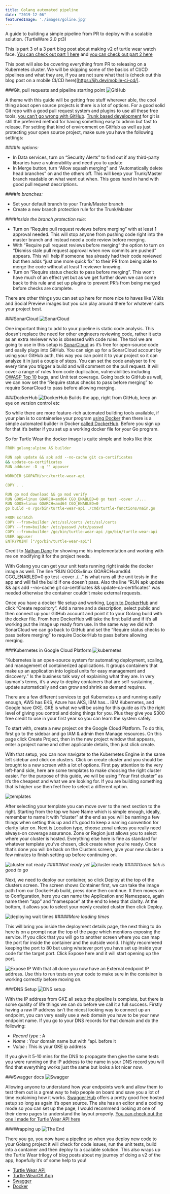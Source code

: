 ```yaml
---
title: Golang automated pipeline
date: "2019-12-06"
featuredImage: './images/goline.jpg'
---
```

A guide to building a simple pipeline from PR to deploy with a scalable solution. (TurtleWare 2.0 pt3)
<!-- end -->

This is part 3 of a 3 part blog post about making v2 of turtle wear watch face. [You can check out part 1 here](https://ijh.dev/middlewear-go) and [you can check out part 2 here](https://ijh.dev/making-wear-os)

This post will also be covering everything from PR to releasing on a Kubernetes cluster. We will be skipping some of the basics of CI/CD pipelines and what they are, if you are not sure what that is (check out this blog post on a mobile CI/CD here)[https://ijh.dev/mobile-ci-cd/]. 

###Git, pull requests and pipeline starting point
![GitHub](./images/github.png)

A theme with this guide will be getting free stuff wherever able, the cool thing about open source projects is there is a lot of options. For a good solid Git repo with a good pull request system and plugins to use all these free tools, [you can’t go wrong with GitHub](https://github.com). [Trunk based development](https://trunkbaseddevelopment.com) for git is still the preferred method for having something easy to admin but fast to release. For setting that kind of environment on GitHub as well as just protecting your open source project, make sure you have the following settings:

####*In options:*

*  In Data services, turn on “Security Alerts” to find out if any third-party libraries have a vulnerability and need you to update
* In Merge button, turn “Allow squash merging” and “Automatically delete head branches” on and the others off. This will keep your Trunk/Master branch readable on what went out when. This goes hand in hand with good pull request descriptions.

####*In branches:*

* Set your default branch to your Trunk/Master branch
* Create a new branch protection rule for the Trunk/Master

####*Inside the branch protection rule:*

* Turn on “Require pull request reviews before merging” with at least 1 approval needed. This will stop anyone from pushing code right into the master branch and instead need a code review before merging.
* With “Require pull request reviews before merging” the option to turn on “Dismiss stale pull request approval when new commits are pushed” appears. This will help if someone has already had their code reviewed but then adds “just one more quick fix” to their PR from being able to merge the code without at least 1 reviewer knowing. 
* Turn on “Require status checks to pass before merging”. This won’t have much of an effect yet but as we get further down we can come back to this rule and set up plugins to prevent PR’s from being merged before checks are complete.

There are other things you can set up here for more nice to haves like Wikis and Social Preview images but you can play around there for whatever suits your project best. 


###SonarCloud
![SonarCloud](./images/sonarcloud.png)

One important thing to add to your pipeline is static code analysis. This doesn't replace the need for other engineers reviewing code, rather it acts as an extra reviewer who is obsessed with code rules. The tool we are going to use in this setup is [SonarCloud](https://sonarcloud.io/) as it’s free for open-source code and easily plugs into GitHub. You can sign up for a SonarCloud account by using your GitHub auth, this way you can point it to your project so it can analyze it in just a couple of steps. You can set the code analyser to fire every time you trigger a build and will comment on the pull request. It will cover a range of rules from code duplication, vulnerabilities including [OWASP Top 10](https://www.owasp.org/index.php/Category:OWASP_Top_Ten_Project) bugs, and Unit test coverage. Going back to GitHub as well, we can now set the “Require status checks to pass before merging” to require SonarCloud to pass before allowing merging.

###DockerHub
![DockerHub](./images/docker.png)
Builds the app, right from GitHub, keep an eye on version control etc

So while there are more feature-rich automated building tools available, if your plan is to containerise your program [using Docker](https://www.docker.com/) then there is a simple automated builder in Docker [called DockerHub](https://hub.docker.com/). Before you sign up for that it’s better if you set up a working docker file for your Go program.

So for Turtle Wear the docker image is quite simple and looks like this:

```yaml
FROM golang:alpine AS builder

RUN apk update && apk add --no-cache git ca-certificates 
&& update-ca-certificates
RUN adduser -D -g '' appuser

WORKDIR $GOPATH/src/turtle-wear-api

COPY . .

RUN go mod download && go mod verify
RUN GOOS=linux GOARCH=amd64 CGO_ENABLED=0 go test -cover ./...
RUN GOOS=linux GOARCH=amd64 CGO_ENABLED=0 
go build -o /go/bin/turtle-wear-api ./cmd/turtle-functions/main.go

FROM scratch
COPY --from=builder /etc/ssl/certs /etc/ssl/certs
COPY --from=builder /etc/passwd /etc/passwd
COPY --from=builder /go/bin/turtle-wear-api /go/bin/turtle-wear-api
USER appuser
ENTRYPOINT ["/go/bin/turtle-wear-api"]
```

Credit to [Nathan Dane](https://github.com/ndane) for showing me his implementation and working with me on modifying it for the project needs.

With Golang you can get your unit tests running right inside the docker image as well. The line “RUN GOOS=linux GOARCH=amd64 CGO_ENABLED=0 go test -cover ./…” is what runs all the unit tests in the app and will fail the build if one doesn’t pass. Also the line “RUN apk update && apk add --no-cache git ca-certificates && update-ca-certificates” was needed otherwise the container couldn’t make external requests.

Once you have a docker file setup and working, [Login to DockerHub](https://hub.docker.com/) and click “Create repository”. Add a name and a description, select public and then connect up your GitHub account and point it to your Golang build with the docker file. From here DockerHub will take the first build and if it’s all working put the image up ready from use. In the same way we did with SonarCloud we can go back to GitHub and set the “Require status checks to pass before merging” to require DockerHub to pass before allowing merging.

###Kubernetes in Google Cloud Platform
![kubernetes](./images/kubernetes.png)

“Kubernetes is an open-source system for automating deployment, scaling, and management of containerized applications. It groups containers that make up an application into logical units for easy management and discovery.” Is the business talk way of explaining what they are. In very layman's terms, it’s a way to deploy containers that are self-sustaining, update automatically and can grow and shrink as demand requires.

There are a few different services to get Kubernetes up and running easily enough, AWS has EKS, Azure has AKS, IBM has… IBM Kubernetes, and Google have GKE. GKE is what we will be using for this guide as it’s the right level of giving you control and doing things for you. Plus they give you $300 free credit to use in your first year so you can learn the system safely.

To start with, create a new project on the Google Cloud Platform. To do this, first go to the sidebar and go IAM & admin then Manage resources. On this page click Create Project, then in the new project window that appears, enter a project name and other applicable details, then just click create.

With that setup, you can now navigate to the Kubernetes Engine in the same left sidebar and click on clusters. Click on create cluster and you should be brought to a new screen with a lot of options. First pay attention to the very left-hand side, here are some templates to make choosing the right cluster easier. For the purpose of this guide, we will be using “Your first cluster” as it’s the cheapest and what we are looking for. If you are building something that is higher use then feel free to select a different option.

![templates](./images/templates.png)

After selecting your template you can move over to the next section to the right. Starting from the top we have Name which is simple enough, ideally, remember to name it with “cluster” at the end as you will be naming a few things when setting this up and it’s good to keep a naming convention for clarity later on. Next is Location type, choose zonal unless you really need always-on coverage assurance. Zone or Region just allows you to select where your cluster is hosted. Everything else here is fine as standard for whatever template you’ve chosen, click create when you’re ready. Once that’s done you will be back on the Clusters screen, give your new cluster a few minutes to finish setting up before continuing on.

![cluster not ready](./images/clusternotready.png)
#####*Not ready yet*
![cluster ready](./images/clusterready.png)
#####*Green tick is good to go*

Next, we need to deploy our container, so click Deploy at the top of the clusters screen. The screen shows Container first, we can take the image path from our DockerHub build, press done then continue. It then moves on to Configuration, here you can name the Application and Namespace, again name them “app” and “namespace” at the end to keep that clarity. At the bottom, it allows you to select your newly created cluster then click Deploy.

![deploying wait times](./images/deployingwait.png)
#####*More loading times*

This will bring you inside the deployment details page, the next thing to do here is on a prompt near the top of the page which mentions exposing the service. If you click that you will go to another screen where you can map the port for inside the container and the outside world. I highly recommend keeping the port to 80 but using whatever port you have set up inside your code for the target port. Click Expose here and it will start opening up the port.

![Expose IP](./images/exposeip.png)
With that all done you now have an External endpoint IP address. Use this to run tests on your code to make sure in the container is working correctly before moving on.

###DNS Setup
![DNS setup](./images/dns.png)

With the IP address from GKE all setup the pipeline is complete, but there is some quality of life things we can do before we call it a full success. Firstly having a raw IP address isn’t the nicest looking way to connect up an endpoint, you can very easily use a web domain you have to be your new endpoint name. If you go to your DNS records for that domain and do the following:

* *Record type* : A
* *Name* : Your domain name but with “api. before it
* *Value* : This is your GKE ip address

If you give it 5-10 mins for the DNS to propagate then give the same tests you were running on the IP address to the name in your DNS record you will find that everything works just the same but looks a lot nicer now.

###Swagger docs
![Swagger](./images/swagger.png)

Allowing anyone to understand how your endpoints work and allow them to test them out is a great way to help people on board and save you a lot of time explaining how it works. [Swagger Hub](https://app.swaggerhub.com/) offers a pretty good free hosted setup so long as again it’s open source. The site has an editor and a coding mode so you can set up the page, I would recommend looking at one of their demo pages to understand the layout properly. [You can check out the one I made for Turtle Wear API here](https://app.swaggerhub.com/apis-docs/ijhdev/turtle-wear-api/1.0.0)

###Wrapping up
![The End](./images/wrapup.png)

There you go, you now have a pipeline so when you deploy new code to your Golang project it will check for code issues, run the unit tests, build into a container and then deploy to a scalable solution. This also wraps up the Turtle Wear trilogy of blog posts about my journey of doing a v2 of the app, hopefully it’s of some help to you!


* [Turtle Wear API](https://github.com/seperot/turtle-wear-api)
* [Turtle WearOS App](https://github.com/seperot/turtle-wear)
* [Swagger](https://app.swaggerhub.com/apis-docs/ijhdev/turtle-wear-api/1.0.0)
* [Docker](https://hub.docker.com/r/ijhdev/turtle-wear-api)
